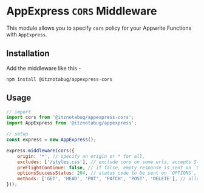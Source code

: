 # AppExpress `CORS` Middleware

This module allows you to specify `cors` policy for your Appwrite Functions with `AppExpress`.

## Installation

Add the middleware like this -

```shell
npm install @itznotabug/appexpress-cors
```

## Usage

```javascript
// import
import cors from '@itznotabug/appexpress-cors';
import AppExpress from '@itznotabug/appexpress';

// setup
const express = new AppExpress();

express.middleware(cors({
    origin: '*', // specify an origin or * for all,
    excludes: ['/styles.css'], // exclude cors on some urls, accepts String & Regex,
    preFlightContinue: false, // if false, empty response is sent on `OPTIONS` method,
    optionsSuccessStatus: 204, // status code to be sent on `OPTIONS`,
    methods: ['GET', 'HEAD', 'PUT', 'PATCH', 'POST', 'DELETE'], // allowed methods for cors,
}));
```